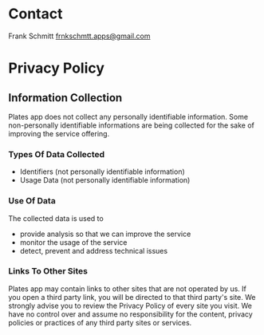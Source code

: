 # Contact
Frank Schmitt
frnkschmtt.apps@gmail.com

# Privacy Policy
## Information Collection
Plates app does not collect any personally identifiable information. Some non-personally identifiable informations are being collected for the sake of improving the service offering.

### Types Of Data Collected
+ Identifiers (not personally identifiable information)
+ Usage Data (not personally identifiable information)

### Use Of Data
The collected data is used to

+ provide analysis so that we can improve the service
+ monitor the usage of the service
+ detect, prevent and address technical issues

### Links To Other Sites
Plates app may contain links to other sites that are not operated by us. If you open a third party link, you will be directed to that third party's site. We strongly advise you to review the Privacy Policy of every site you visit.
We have no control over and assume no responsibility for the content, privacy policies or practices of any third party sites or services.